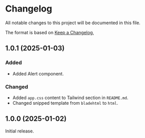 # Changelog

All notable changes to this project will be documented in this file.

The format is based on [Keep a Changelog](https://keepachangelog.com/en/1.0.0/),

## 1.0.1 (2025-01-03)

### Added

- Added Alert component.

### Changed

- Added `app.css` content to Tailwind section in `README.md`.
- Changed snipped template from `bladehtml` to `html`.

## 1.0.0 (2025-01-02)

Initial release.